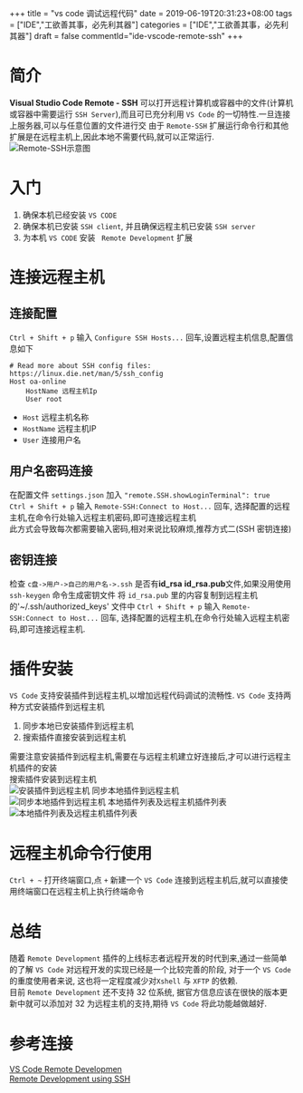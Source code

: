 +++
title = "vs code 调试远程代码"
date = 2019-06-19T20:31:23+08:00
tags = ["IDE","工欲善其事，必先利其器"]
categories = ["IDE","工欲善其事，必先利其器"]
draft = false
commentId="ide-vscode-remote-ssh"
+++
# 简介
**Visual Studio Code Remote - SSH** 可以打开远程计算机或容器中的文件(计算机或容器中需要运行 `SSH Server`),而且可已充分利用 `VS Code` 的一切特性.一旦连接上服务器,可以与任意位置的文件进行交  由于 `Remote-SSH` 扩展运行命令行和其他扩展是在远程主机上,因此本地不需要代码,就可以正常运行.  
![Remote-SSH示意图](http://pic.artacode.com/architecture-ssh.png)  

# 入门
1. 确保本机已经安装 `VS CODE`
2. 确保本机已安装 `SSH client`, 并且确保远程主机已安装 `SSH server`
3. 为本机 `VS CODE` 安装 ` Remote Development` 扩展


# 连接远程主机
## 连接配置
`Ctrl + Shift + p` 输入 `Configure SSH Hosts...`   回车,设置远程主机信息,配置信息如下

```
# Read more about SSH config files: https://linux.die.net/man/5/ssh_config
Host oa-online
    HostName 远程主机Ip
    User root 
```
- `Host` 远程主机名称
- `HostName` 远程主机IP
- `User` 连接用户名

## 用户名密码连接
在配置文件 `settings.json` 加入 `"remote.SSH.showLoginTerminal": true`  
`Ctrl + Shift + p` 输入 `Remote-SSH:Connect to Host...`   回车, 选择配置的远程主机,在命令行处输入远程主机密码,即可连接远程主机  
此方式会导致每次都需要输入密码,相对来说比较麻烦,推荐方式二(SSH 密钥连接)

## 密钥连接
检查 `c盘->用户->自己的用户名->.ssh` 是否有**id_rsa** **id_rsa.pub**文件,如果没用使用 `ssh-keygen` 命令生成密钥文件
将 `id_rsa.pub` 里的内容复制到远程主机的'~/.ssh/authorized_keys' 文件中
`Ctrl + Shift + p` 输入 `Remote-SSH:Connect to Host...`   回车, 选择配置的远程主机,在命令行处输入远程主机密码,即可连接远程主机.


# 插件安装
`VS Code` 支持安装插件到远程主机,以增加远程代码调试的流畅性. `VS Code` 支持两种方式安装插件到远程主机
1. 同步本地已安装插件到远程主机
2. 搜索插件直接安装到远程主机

需要注意安装插件到远程主机,需要在与远程主机建立好连接后,才可以进行远程主机插件的安装  
搜索插件安装到远程主机  
![安装插件到远程主机](http://pic.artacode.com/安装推荐插件到远程主机.png)
同步本地插件到远程主机  
![同步本地插件到远程主机](http://pic.artacode.com/指定本地安装的扩展安装到远程服务器.png)
本地插件列表及远程主机插件列表
![本地插件列表及远程主机插件列表](http://pic.artacode.com/扩展.png)

# 远程主机命令行使用
`Ctrl + ~` 打开终端窗口,点 `+` 新建一个
`VS Code` 连接到远程主机后,就可以直接使用终端窗口在远程主机上执行终端命令

# 总结
随着 `Remote Development` 插件的上线标志者远程开发的时代到来,通过一些简单的了解 `VS Code` 对远程开发的实现已经是一个比较完善的阶段, 对于一个 `VS Code` 的重度使用者来说, 这也将一定程度减少对`Xshell` 与 `XFTP` 的依赖.  
目前 `Remote Development` 还不支持 32 位系统, 据官方信息应该在很快的版本更新中就可以添加对 32 为远程主机的支持,期待 `VS Code` 将此功能越做越好.

# 参考连接
[VS Code Remote Developmen](https://code.visualstudio.com/docs/remote/remote-overview)  
[Remote Development using SSH](https://code.visualstudio.com/docs/remote/ssh)
